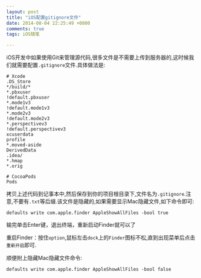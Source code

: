 ```yaml
---
layout: post
title: "iOS配置gitignore文件"
date: 2014-08-04 22:25:49 +0800
comments: true
tags: iOS随笔

---
```


iOS开发中如果使用Git来管理源代码,很多文件是不需要上传到服务器的,这时候我们就需要配置`.gitignore`文件.具体做法是:

```
# Xcode
.DS_Store
*/build/*
*.pbxuser
!default.pbxuser
*.mode1v3
!default.mode1v3
*.mode2v3
!default.mode2v3
*.perspectivev3
!default.perspectivev3
xcuserdata
profile
*.moved-aside
DerivedData
.idea/
*.hmap
*.orig

# CocoaPods
Pods
```

<!--more-->

拷贝上述代码到记事本中,然后保存到你的项目根目录下,文件名为`.gitignore`.注意,不要有`.txt`等后缀.该文件是隐藏的,如果需要显示Mac隐藏文件,如下命令即可:

```
defaults write com.apple.finder AppleShowAllFiles -bool true
```

输完单击Enter键，退出终端，重新启动Finder就可以了

重启Finder：按住`option`,鼠标左击`dock`上的`Finder`图标不松,直到出现菜单后点击`重新开启`即可.


顺便附上隐藏Mac隐藏文件命令:

```
defaults write com.apple.finder AppleShowAllFiles -bool false
```